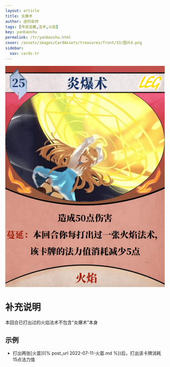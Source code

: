 ```yaml
---
layout: article
title: 炎爆术
author: 逆时巫师
tags: [传说宝藏,法术,火焰]
key: yanbaoshu
permalink: /tr/yanbaoshu.html
cover: /assets/images/CardAssets/treasures/front/33/图片4.png
sidebar:
  nav: cards-tr
---
```

![](/assets/images/CardAssets/treasures/front/33/图片4.png)

# 补充说明
本回合已打出过的火焰法术不包含“炎爆术”本身


## 示例
* 打出两张[火苗]({% post_url 2022-07-11-火苗.md %})后，打出该卡牌消耗15点法力值
